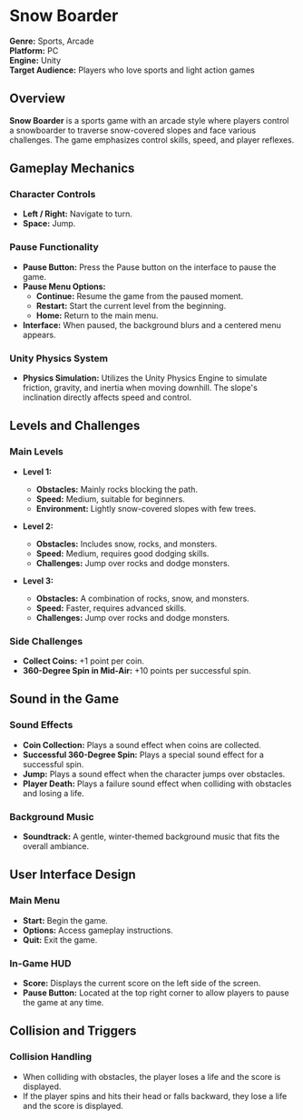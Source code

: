 # Snow Boarder

**Genre:** Sports, Arcade  
**Platform:** PC  
**Engine:** Unity  
**Target Audience:** Players who love sports and light action games

## Overview

**Snow Boarder** is a sports game with an arcade style where players control a snowboarder to traverse snow-covered slopes and face various challenges. The game emphasizes control skills, speed, and player reflexes.

## Gameplay Mechanics

### Character Controls
- **Left / Right:** Navigate to turn.
- **Space:** Jump.

### Pause Functionality
- **Pause Button:** Press the Pause button on the interface to pause the game.
- **Pause Menu Options:**
  - **Continue:** Resume the game from the paused moment.
  - **Restart:** Start the current level from the beginning.
  - **Home:** Return to the main menu.
- **Interface:** When paused, the background blurs and a centered menu appears.

### Unity Physics System
- **Physics Simulation:** Utilizes the Unity Physics Engine to simulate friction, gravity, and inertia when moving downhill. The slope's inclination directly affects speed and control.

## Levels and Challenges

### Main Levels

- **Level 1:**
  - **Obstacles:** Mainly rocks blocking the path.
  - **Speed:** Medium, suitable for beginners.
  - **Environment:** Lightly snow-covered slopes with few trees.

- **Level 2:**
  - **Obstacles:** Includes snow, rocks, and monsters.
  - **Speed:** Medium, requires good dodging skills.
  - **Challenges:** Jump over rocks and dodge monsters.

- **Level 3:**
  - **Obstacles:** A combination of rocks, snow, and monsters.
  - **Speed:** Faster, requires advanced skills.
  - **Challenges:** Jump over rocks and dodge monsters.

### Side Challenges
- **Collect Coins:** +1 point per coin.
- **360-Degree Spin in Mid-Air:** +10 points per successful spin.

## Sound in the Game

### Sound Effects
- **Coin Collection:** Plays a sound effect when coins are collected.
- **Successful 360-Degree Spin:** Plays a special sound effect for a successful spin.
- **Jump:** Plays a sound effect when the character jumps over obstacles.
- **Player Death:** Plays a failure sound effect when colliding with obstacles and losing a life.

### Background Music
- **Soundtrack:** A gentle, winter-themed background music that fits the overall ambiance.

## User Interface Design

### Main Menu
- **Start:** Begin the game.
- **Options:** Access gameplay instructions.
- **Quit:** Exit the game.

### In-Game HUD
- **Score:** Displays the current score on the left side of the screen.
- **Pause Button:** Located at the top right corner to allow players to pause the game at any time.

## Collision and Triggers

### Collision Handling
- When colliding with obstacles, the player loses a life and the score is displayed.
- If the player spins and hits their head or falls backward, they lose a life and the score is displayed.
